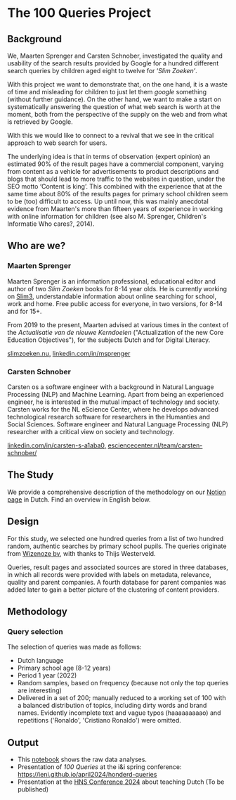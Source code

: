 # The 100 Queries Project

## Background

We, Maarten Sprenger and Carsten Schnober, investigated the quality and usability of the search results provided by Google for a hundred different search queries by children aged eight to twelve for ‘*Slim Zoeken’*.

With this project we want to demonstrate that, on the one hand, it is a waste of time and misleading for children to just let them *google* something (without further guidance).
On the other hand, we want to make a start on systematically answering the question of what web search is worth at the moment, both from the perspective of the supply on the web and from what is retrieved by Google.

With this we would like to connect to a revival that we see in the critical approach to web search for users.

The underlying idea is that in terms of observation (expert opinion) an estimated 90% of the result pages have a commercial component, varying from content as a vehicle for advertisements to product descriptions and blogs that should lead to more traffic to the websites in question, under the SEO motto ‘Content is king’. This combined with the experience that at the same time about 80% of the results pages for primary school children seem to be (too) difficult to access. Up until now, this was mainly anecdotal evidence from Maarten's more than fifteen years of experience in working with online information for children (see also M. Sprenger, Children's Informatie Who cares?, 2014).

## Who are we?

### Maarten Sprenger

Maarten Sprenger is an information professional, educational editor and author of two *Slim Zoeken* books for 8-14 year olds. He is currently working on [Slim3](https://www.slimzoeken.nu/slim3uitleg), understandable information about online searching for school, work and home. Free public access for everyone, in two versions, for 8-14 and for 15+.

From 2019 to the present, Maarten advised at various times in the context of the *Actualisatie van de nieuwe Kerndoelen* ("Actualization of the new Core Education Objectives"), for the subjects Dutch and for Digital Literacy.

[slimzoeken.nu,](https://www.slimzoeken.nu/) [linkedin.com/in/msprenger](https://www.linkedin.com/in/msprenger/?locale=nl_NL)

### Carsten Schnober

Carsten os a software engineer with a background in Natural Language Processing (NLP) and Machine Learning.
Apart from being an experienced engineer, he is interested in the mutual impact of technology and society.
Carsten works for the NL eScience Center, where he develops advanced technological research software for researchers in the Humanties and Social Sciences.
Software engineer and Natural Language Processing (NLP) researcher with a critical view on society and technology.

[linkedin.com/in/carsten-s-a1aba0,](https://www.linkedin.com/in/carsten-s-a1aba020/) [esciencecenter.nl/team/carsten-schnober/](https://www.esciencecenter.nl/team/carsten-schnober/)

## The Study

We provide a comprehensive description of the methodology on our [Notion page](https://slimzoeken.notion.site/Onderzoeksverslag-100-Queries-e24772ddefb4467ba7d0f167171875cf) in Dutch.
Find an overview in English below.

## Design

For this study, we selected one hundred queries from a list of two hundred random, authentic searches by primary school pupils.
The queries originate from [Wizenoze bv](https://www.wizenoze.com/), with thanks to Thijs Westerveld.

Queries, result pages and associated sources are stored in three databases, in which all records were provided with labels on metadata, relevance, quality and parent companies.
A fourth database for parent companies was added later to gain a better picture of the clustering of content providers.

## Methodology

### Query selection

The selection of queries was made as follows:

- Dutch language
- Primary school age (8-12 years)
- Period 1 year (2022)
- Random samples, based on frequency (because not only the top queries are interesting)
- Delivered in a set of 200; manually reduced to a working set of 100 with a balanced distribution of topics, including dirty words and brand names. Evidently incomplete text and vague typos (haaaaaaaaao) and repetitions ('Ronaldo', 'Cristiano Ronaldo') were omitted.

## Output

- This [notebook](https://github.com/SlimZoeken/100queries/blob/main/notebooks/analysis.ipynb) shows the raw data analyses.
- Presentation of *100 Queries* at the i&i spring conference: <https://ieni.github.io/april2024/honderd-queries>
- Presentation at the [HNS Conference 2024](https://www.hsnconferentie.eu/) about teaching Dutch (To be published)
